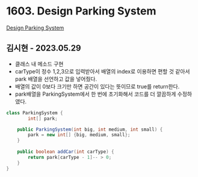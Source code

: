 # 1603. Design Parking System

[Design Parking System](https://leetcode.com/problems/design-parking-system/)

## 김시현 - 2023.05.29

- 클래스 내 메소드 구현
- carType이 정수 1,2,3으로 입력받아서 배열의 index로 이용하면 편할 것 같아서 park 배열을 선언하고 값을 넣어줬다.
- 배열의 값이 0보다 크기만 하면 공간이 있다는 뜻이므로 true를 return한다.
- park배열을 ParkingSystem에서 한 번에 초기화해서 코드를 더 깔끔하게 수정하였다.

```java
class ParkingSystem {
        int[] park;

    public ParkingSystem(int big, int medium, int small) {
        park = new int[] {big, medium, small};
    }
    
    public boolean addCar(int carType) {
        return park[carType - 1]-- > 0;
    }
}
```
